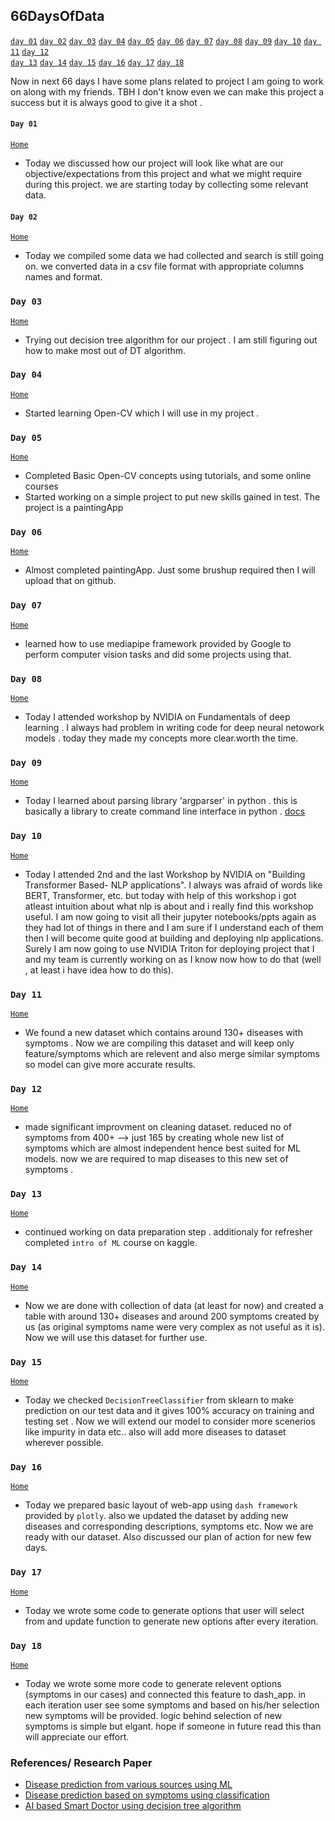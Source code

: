 ## **66DaysOfData**
[`day 01`](#day-01)  [`day 02`](#day-02)  [`day 03`](#day-03)  [`day 04`](#day-04)  [`day 05`](#day-05)  [`day 06`](#day-06) 
[`day 07`](#day-07)  [`day 08`](#day-08)  [`day 09`](#day-09)  [`day 10`](#day-10)  [`day 11`](#day-11)  [`day 12`](#day-12) <br>
[`day 13`](#day-13)  [`day 14`](#day-14)  [`day 15`](#day-15)  [`day 16`](#day-16)  [`day 17`](#day-17)  [`day 18`](#day-18) 

 
Now in next 66 days I have some plans related to project I am going to work on along with my friends.
TBH I don't know even we can make this project a success but it is always good to give it a shot . 

#### `Day 01` 
[`Home`](#66DaysOfData)
- Today we discussed how our project will look like what are our objective/expectations from this project and what we might require during this project. we are starting today by collecting some relevant data. 


#### `Day 02` 
[`Home`](#66DaysOfData)
- Today we compiled some data we had collected and search is still going on. we converted data in a csv file format with appropriate columns names and format. 


### `Day 03`
[`Home`](#66DaysOfData)
- Trying out decision tree algorithm for our project . I am still figuring out how to make most out of DT algorithm. 


### `Day 04`
[`Home`](#66DaysOfData)
- Started learning Open-CV which I will use in my project . 


### `Day 05`
[`Home`](#66DaysOfData)
- Completed Basic Open-CV concepts using tutorials, and some online courses 
- Started working on a simple project to put new skills gained in test. The project is a paintingApp 


### `Day 06` 
[`Home`](#66DaysOfData)
- Almost completed paintingApp. Just some brushup required then I will upload that on github. 


### `Day 07` 
[`Home`](#66DaysOfData)
- learned how to use mediapipe framework provided by Google to perform computer vision tasks and did some projects using that. 


### `Day 08` 
[`Home`](#66DaysOfData)
- Today I attended workshop by NVIDIA on Fundamentals of deep learning . I always had problem in writing code for deep neural netowork models . today they made my concepts more clear.worth the time.


### `Day 09` 
[`Home`](#66DaysOfData)
- Today I learned about parsing library 'argparser' in python . this is basically a library to create command line interface in python . [docs](https://docs.python.org/3/library/argparse.html#module-argparse)


### `Day 10` 
[`Home`](#66DaysOfData)
- Today I attended 2nd and the last Workshop by NVIDIA on "Building Transformer Based- NLP applications". I always was afraid of words  like BERT, Transformer, etc. but today with help of this workshop i got atleast intuition about what nlp is about and i really find this workshop useful. I am now going to visit all their jupyter notebooks/ppts again as they had lot of things in there and I am sure if I understand each of them then I will become quite good at building and deploying nlp applications.   Surely I am now going to use NVIDIA Triton for deploying project that I and my team is currently working on as I know now how to do that (well , at least i have idea how to do this). 


### `Day 11` 
[`Home`](#66DaysOfData)
- We found a new dataset which contains around 130+ diseases with symptoms . Now we are compiling this dataset and will keep only feature/symptoms which are relevent and also merge similar symptoms so model can give more accurate results. 


### `Day 12` 
[`Home`](#66DaysOfData)
- made significant improvment on cleaning dataset. reduced no of symptoms from 400+ --> just 165 by creating whole new list of symptoms which are almost independent hence best suited for ML models. now we are required to map diseases to this new set of symptoms . 


### `Day 13` 
[`Home`](#66DaysOfData)
- continued working on data preparation step .  additionaly for refresher completed `intro of ML` course on kaggle. 


### `Day 14` 
[`Home`](#66DaysOfData)
- Now we are done with collection of data (at least for now) and created a table with around 130+ diseases and around 200 symptoms created by us (as original symptoms name were very complex as not useful as it is). Now we will use this dataset for further use.


### `Day 15` 
[`Home`](#66DaysOfData)
- Today we checked `DecisionTreeClassifier` from sklearn to make prediction on our test data and it gives 100% accuracy on training and testing set . Now we will extend our model to consider more scenerios like impurity in data etc..  also will add more diseases to dataset wherever possible. 



### `Day 16` 
[`Home`](#66DaysOfData)
- Today we prepared basic layout of web-app using `dash framework` provided by `plotly`. also we updated the dataset by adding new diseases and corresponding descriptions, symptoms etc. Now we are ready with our dataset. Also discussed our plan of action for new few days. 

### `Day 17` 
[`Home`](#66DaysOfData)
- Today we wrote some code to generate options that user will select from and update function to generate new options after every iteration.  

### `Day 18`
[`Home`](#66DaysOfData)
- Today we wrote some more code to generate relevent options (symptoms in our cases) and connected this feature to dash_app. in each iteration user see some symptoms and based on his/her selection new symptoms will be provided. logic behind selection of new symptoms is simple but elgant. hope if someone in future read this than will appreciate our effort.


### References/ Research Paper 
- [Disease prediction from various sources using ML](https://papers.ssrn.com/sol3/papers.cfm?abstract_id=3661426)
- [Disease prediction based on symptoms using classification](http://www.xajzkjdx.cn/gallery/306-april2020.pdf)
- [AI based Smart Doctor using decision tree algorithm](https://arxiv.org/ftp/arxiv/papers/1808/1808.01884.pdf)


